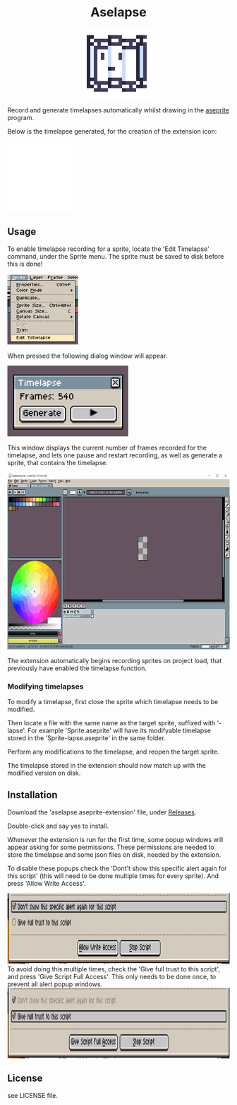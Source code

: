 <div align="center">
  <h1 align="center">Aselapse</h1>
  <img src=resources/AselapseIcon.png alt="Icon" width="160" height="160"/>

</div>

Record and generate timelapses automatically whilst drawing in the [aseprite](https://www.aseprite.org/) program.

Below is the timelapse generated, for the creation of the extension icon:

<img src=resources/AselapseIcon-lapse.gif alt="Icon" width="160" height="160"/>

## Usage

To enable timelapse recording for a sprite, locate the 'Edit Timelapse' command, under the Sprite menu. The sprite must be saved to disk before this is done!

<img src=resources/MenuLocation.png alt="Icon" width="160" height="160"/>

When pressed the following dialog window will appear.

<img src=resources/Dialog.png alt="Icon" height="160"/>

This window displays the current number of frames recorded for the timelapse, and lets one  pause and restart recording, as well as generate a sprite, that contains the timelapse.


<img src=resources/UsageExample.gif alt="Icon" height="400"/>

The extension automatically begins recording sprites on project load, that previously have enabled the timelapse function.
### Modifying timelapses

To modify a timelapse, first close the sprite which timelapse needs to be modified.

Then locate a file with the same name as the target sprite, suffixed with '-lapse'.
For example 'Sprite.aseprite' will have its modifyable timelapse stored in the 'Sprite-lapse.aseprite' in the same folder.

Perform any modifications to the timelapse, and reopen the target sprite.

The timelapse stored in the extension should now match up with the modified version on disk.


## Installation

Download the 'aselapse.aseprite-extension' file, under [Releases](https://github.com/karstensensensen/aselapse/releases/latest).

Double-click and say yes to install.

Whenever the extension is run for the first time, some popup windows will appear asking for some permissions. These permissions are needed to store the timelapse and some json files on disk, needed by the extension.

To disable these popups check the 'Dont't show this specific alert again for this script' (this will need to be done multiple times for every sprite). And press 'Allow Write Access'.

<img src=resources/DontShowAlert.png alt="Icon" height="160"/>
To avoid doing this multiple times, check the 'Give full trust to this script', and press 'Give Script Full Access'. This only needs to be done once, to prevent all alert popup windows.
<img src=resources/FullTrust.png alt="Icon" height="160"/>

## License
see LICENSE file.
